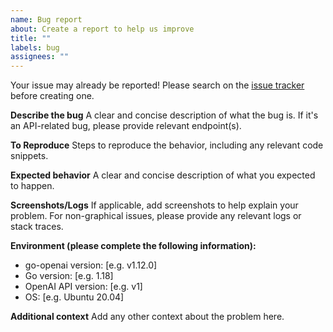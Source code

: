 ```yaml
---
name: Bug report
about: Create a report to help us improve
title: ""
labels: bug
assignees: ""
---
```


Your issue may already be reported!
Please search on the [issue tracker](https://github.com/payko-com/go-openai/issues) before creating one.

**Describe the bug**
A clear and concise description of what the bug is. If it's an API-related bug, please provide relevant endpoint(s).

**To Reproduce**
Steps to reproduce the behavior, including any relevant code snippets.

**Expected behavior**
A clear and concise description of what you expected to happen.

**Screenshots/Logs**
If applicable, add screenshots to help explain your problem. For non-graphical issues, please provide any relevant logs or stack traces.

**Environment (please complete the following information):**

- go-openai version: [e.g. v1.12.0]
- Go version: [e.g. 1.18]
- OpenAI API version: [e.g. v1]
- OS: [e.g. Ubuntu 20.04]

**Additional context**
Add any other context about the problem here.
